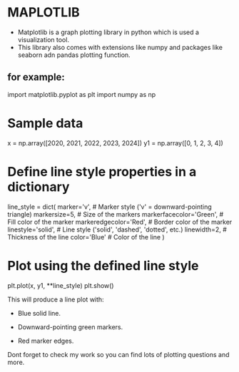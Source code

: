 #               MAPLOTLIB

* Matplotlib is a graph plotting library in python which is used a visualization tool.
* This library also comes with extensions like numpy and packages like seaborn adn pandas plotting function.

## for example:

import matplotlib.pyplot as plt
import numpy as np

# Sample data
x = np.array([2020, 2021, 2022, 2023, 2024])
y1 = np.array([0, 1, 2, 3, 4])

# Define line style properties in a dictionary
line_style = dict(
    marker='v',                 # Marker style ('v' = downward-pointing triangle)
    markersize=5,               # Size of the markers
    markerfacecolor='Green',    # Fill color of the marker
    markeredgecolor='Red',      # Border color of the marker
    linestyle='solid',          # Line style ('solid', 'dashed', 'dotted', etc.)
    linewidth=2,                # Thickness of the line
    color='Blue'                # Color of the line
)

# Plot using the defined line style
plt.plot(x, y1, **line_style)
plt.show()

This will produce a line plot with:

- Blue solid line.

- Downward-pointing green markers.

- Red marker edges.

Dont forget to check my work so you can find lots of plotting questions and more.